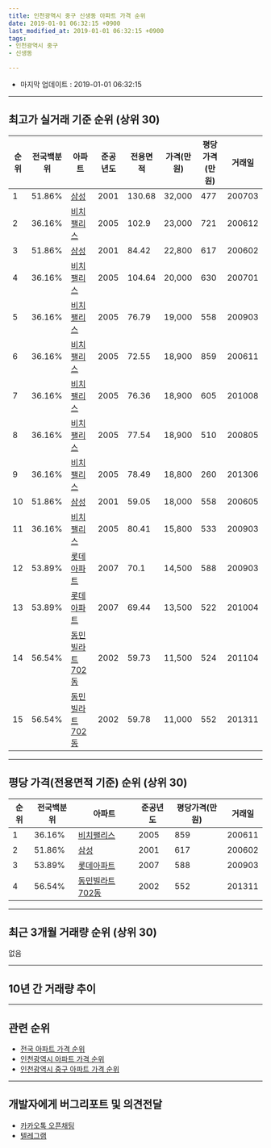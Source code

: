 ```yaml
---
title: 인천광역시 중구 신생동 아파트 가격 순위
date: 2019-01-01 06:32:15 +0900
last_modified_at: 2019-01-01 06:32:15 +0900
tags:
- 인천광역시 중구
- 신생동

---
```


* 마지막 업데이트 : 2019-01-01 06:32:15

---

## 최고가 실거래 기준 순위 (상위 30)


|순위|전국백분위|아파트|준공년도|전용면적|가격(만원)|평당가격(만원)|거래일|
|---|---|---|---|---|---|---|---|
|1|51.86%|[삼성](https://search.naver.com/search.naver?query=%EC%9D%B8%EC%B2%9C%EA%B4%91%EC%97%AD%EC%8B%9C+%EC%A4%91%EA%B5%AC+%EC%8B%A0%EC%83%9D%EB%8F%99+%EC%82%BC%EC%84%B1)|2001|130.68|32,000|477|200703|
|2|36.16%|[비치팰리스](https://search.naver.com/search.naver?query=%EC%9D%B8%EC%B2%9C%EA%B4%91%EC%97%AD%EC%8B%9C+%EC%A4%91%EA%B5%AC+%EC%8B%A0%EC%83%9D%EB%8F%99+%EB%B9%84%EC%B9%98%ED%8C%B0%EB%A6%AC%EC%8A%A4)|2005|102.9|23,000|721|200612|
|3|51.86%|[삼성](https://search.naver.com/search.naver?query=%EC%9D%B8%EC%B2%9C%EA%B4%91%EC%97%AD%EC%8B%9C+%EC%A4%91%EA%B5%AC+%EC%8B%A0%EC%83%9D%EB%8F%99+%EC%82%BC%EC%84%B1)|2001|84.42|22,800|617|200602|
|4|36.16%|[비치팰리스](https://search.naver.com/search.naver?query=%EC%9D%B8%EC%B2%9C%EA%B4%91%EC%97%AD%EC%8B%9C+%EC%A4%91%EA%B5%AC+%EC%8B%A0%EC%83%9D%EB%8F%99+%EB%B9%84%EC%B9%98%ED%8C%B0%EB%A6%AC%EC%8A%A4)|2005|104.64|20,000|630|200701|
|5|36.16%|[비치팰리스](https://search.naver.com/search.naver?query=%EC%9D%B8%EC%B2%9C%EA%B4%91%EC%97%AD%EC%8B%9C+%EC%A4%91%EA%B5%AC+%EC%8B%A0%EC%83%9D%EB%8F%99+%EB%B9%84%EC%B9%98%ED%8C%B0%EB%A6%AC%EC%8A%A4)|2005|76.79|19,000|558|200903|
|6|36.16%|[비치팰리스](https://search.naver.com/search.naver?query=%EC%9D%B8%EC%B2%9C%EA%B4%91%EC%97%AD%EC%8B%9C+%EC%A4%91%EA%B5%AC+%EC%8B%A0%EC%83%9D%EB%8F%99+%EB%B9%84%EC%B9%98%ED%8C%B0%EB%A6%AC%EC%8A%A4)|2005|72.55|18,900|859|200611|
|7|36.16%|[비치팰리스](https://search.naver.com/search.naver?query=%EC%9D%B8%EC%B2%9C%EA%B4%91%EC%97%AD%EC%8B%9C+%EC%A4%91%EA%B5%AC+%EC%8B%A0%EC%83%9D%EB%8F%99+%EB%B9%84%EC%B9%98%ED%8C%B0%EB%A6%AC%EC%8A%A4)|2005|76.36|18,900|605|201008|
|8|36.16%|[비치팰리스](https://search.naver.com/search.naver?query=%EC%9D%B8%EC%B2%9C%EA%B4%91%EC%97%AD%EC%8B%9C+%EC%A4%91%EA%B5%AC+%EC%8B%A0%EC%83%9D%EB%8F%99+%EB%B9%84%EC%B9%98%ED%8C%B0%EB%A6%AC%EC%8A%A4)|2005|77.54|18,900|510|200805|
|9|36.16%|[비치팰리스](https://search.naver.com/search.naver?query=%EC%9D%B8%EC%B2%9C%EA%B4%91%EC%97%AD%EC%8B%9C+%EC%A4%91%EA%B5%AC+%EC%8B%A0%EC%83%9D%EB%8F%99+%EB%B9%84%EC%B9%98%ED%8C%B0%EB%A6%AC%EC%8A%A4)|2005|78.49|18,800|260|201306|
|10|51.86%|[삼성](https://search.naver.com/search.naver?query=%EC%9D%B8%EC%B2%9C%EA%B4%91%EC%97%AD%EC%8B%9C+%EC%A4%91%EA%B5%AC+%EC%8B%A0%EC%83%9D%EB%8F%99+%EC%82%BC%EC%84%B1)|2001|59.05|18,000|558|200605|
|11|36.16%|[비치팰리스](https://search.naver.com/search.naver?query=%EC%9D%B8%EC%B2%9C%EA%B4%91%EC%97%AD%EC%8B%9C+%EC%A4%91%EA%B5%AC+%EC%8B%A0%EC%83%9D%EB%8F%99+%EB%B9%84%EC%B9%98%ED%8C%B0%EB%A6%AC%EC%8A%A4)|2005|80.41|15,800|533|200903|
|12|53.89%|[롯데아파트](https://search.naver.com/search.naver?query=%EC%9D%B8%EC%B2%9C%EA%B4%91%EC%97%AD%EC%8B%9C+%EC%A4%91%EA%B5%AC+%EC%8B%A0%EC%83%9D%EB%8F%99+%EB%A1%AF%EB%8D%B0%EC%95%84%ED%8C%8C%ED%8A%B8)|2007|70.1|14,500|588|200903|
|13|53.89%|[롯데아파트](https://search.naver.com/search.naver?query=%EC%9D%B8%EC%B2%9C%EA%B4%91%EC%97%AD%EC%8B%9C+%EC%A4%91%EA%B5%AC+%EC%8B%A0%EC%83%9D%EB%8F%99+%EB%A1%AF%EB%8D%B0%EC%95%84%ED%8C%8C%ED%8A%B8)|2007|69.44|13,500|522|201004|
|14|56.54%|[동민빌라트702동](https://search.naver.com/search.naver?query=%EC%9D%B8%EC%B2%9C%EA%B4%91%EC%97%AD%EC%8B%9C+%EC%A4%91%EA%B5%AC+%EC%8B%A0%EC%83%9D%EB%8F%99+%EB%8F%99%EB%AF%BC%EB%B9%8C%EB%9D%BC%ED%8A%B8702%EB%8F%99)|2002|59.73|11,500|524|201104|
|15|56.54%|[동민빌라트702동](https://search.naver.com/search.naver?query=%EC%9D%B8%EC%B2%9C%EA%B4%91%EC%97%AD%EC%8B%9C+%EC%A4%91%EA%B5%AC+%EC%8B%A0%EC%83%9D%EB%8F%99+%EB%8F%99%EB%AF%BC%EB%B9%8C%EB%9D%BC%ED%8A%B8702%EB%8F%99)|2002|59.78|11,000|552|201311|


---

## 평당 가격(전용면적 기준) 순위 (상위 30)


|순위|전국백분위|아파트|준공년도|평당가격(만원)|거래일|
|---|---|---|---|---|---|
|1|36.16%|[비치팰리스](https://search.naver.com/search.naver?query=%EC%9D%B8%EC%B2%9C%EA%B4%91%EC%97%AD%EC%8B%9C+%EC%A4%91%EA%B5%AC+%EC%8B%A0%EC%83%9D%EB%8F%99+%EB%B9%84%EC%B9%98%ED%8C%B0%EB%A6%AC%EC%8A%A4)|2005|859|200611|
|2|51.86%|[삼성](https://search.naver.com/search.naver?query=%EC%9D%B8%EC%B2%9C%EA%B4%91%EC%97%AD%EC%8B%9C+%EC%A4%91%EA%B5%AC+%EC%8B%A0%EC%83%9D%EB%8F%99+%EC%82%BC%EC%84%B1)|2001|617|200602|
|3|53.89%|[롯데아파트](https://search.naver.com/search.naver?query=%EC%9D%B8%EC%B2%9C%EA%B4%91%EC%97%AD%EC%8B%9C+%EC%A4%91%EA%B5%AC+%EC%8B%A0%EC%83%9D%EB%8F%99+%EB%A1%AF%EB%8D%B0%EC%95%84%ED%8C%8C%ED%8A%B8)|2007|588|200903|
|4|56.54%|[동민빌라트702동](https://search.naver.com/search.naver?query=%EC%9D%B8%EC%B2%9C%EA%B4%91%EC%97%AD%EC%8B%9C+%EC%A4%91%EA%B5%AC+%EC%8B%A0%EC%83%9D%EB%8F%99+%EB%8F%99%EB%AF%BC%EB%B9%8C%EB%9D%BC%ED%8A%B8702%EB%8F%99)|2002|552|201311|


---

## 최근 3개월 거래량 순위 (상위 30)

없음

---

## 10년 간 거래량 추이


<div style="width:100%;">
    <canvas id="deal_progress" height="250"></canvas>
</div>

<script>
new Chart(document.getElementById("deal_progress"), {
    type: 'line',
    data: {
        labels: ['200901','200902','200903','200904','200905','200906','200907','200908','200909','200910','200911','200912','201001','201002','201003','201004','201005','201006','201007','201008','201009','201010','201011','201012','201101','201102','201103','201104','201105','201106','201107','201108','201109','201110','201111','201112','201201','201202','201203','201204','201205','201206','201207','201208','201209','201210','201211','201212','201301','201302','201303','201304','201305','201306','201307','201308','201309','201310','201311','201312','201401','201402','201403','201404','201405','201406','201407','201408','201409','201410','201411','201412','201501','201502','201503','201504','201505','201506','201507','201508','201509','201510','201511','201512','201601','201602','201603','201604','201605','201606','201607','201608','201609','201610','201611','201612','201701','201702','201703','201704','201705','201706','201707','201708','201709','201710','201711','201712','201801','201802','201803','201804','201805','201806','201807','201808','201809','201810','201811','201812','201901'],
        datasets: [{
            label: '실거래 수',
            pointRadius: 1,
            data: [0, 2, 4, 1, 1, 1, 3, 2, 3, 0, 0, 1, 3, 1, 1, 3, 0, 1, 0, 4, 2, 3, 1, 2, 1, 4, 3, 1, 3, 1, 2, 0, 0, 0, 1, 2, 0, 2, 1, 1, 1, 2, 0, 2, 2, 2, 1, 1, 1, 1, 2, 1, 5, 3, 2, 2, 2, 1, 2, 2, 3, 1, 1, 1, 2, 0, 1, 2, 1, 4, 0, 0, 3, 2, 3, 4, 1, 1, 1, 2, 3, 3, 1, 2, 0, 4, 4, 1, 0, 1, 4, 1, 4, 1, 0, 2, 0, 4, 1, 0, 5, 2, 5, 2, 1, 0, 1, 2, 4, 2, 1, 1, 2, 0, 1, 1, 2, 1, 0, 0, 0],
            borderColor: "rgba(255, 201, 14, 1)",
            backgroundColor: "rgba(255, 201, 14, 0.5)",
            fill: true,
        }]
    },
    options: {
        responsive: true,
        title: {
            display: true,
            text: '10년간 거래량 추이'
        },
        tooltips: {
            mode: 'index',
            intersect: false,
        },
        hover: {
            mode: 'nearest',
            intersect: true
        },
        scales: {
            xAxes: [{
                display: true,
                scaleLabel: {
                    display: true,
                    labelString: '년/월'
                }
            }],
            yAxes: [{
                display: true,
                ticks: {
                    suggestedMin: 0,
                },
                scaleLabel: {
                    display: true,
                    labelString: '실거래 수'
                }
            }]
        }
    }
});

</script>


---

## 관련 순위

- [전국 아파트 가격 순위](https://inasie.github.io/apt-ranking/전국)
- [인천광역시 아파트 가격 순위](https://inasie.github.io/apt-ranking/인천광역시)
- [인천광역시 중구 아파트 가격 순위](https://inasie.github.io/apt-ranking/인천광역시-중구)


---

## 개발자에게 버그리포트 및 의견전달

- [카카오톡 오픈채팅](https://open.kakao.com/o/gLJUAP4)
- [텔레그램](https://t.me/inasie)

